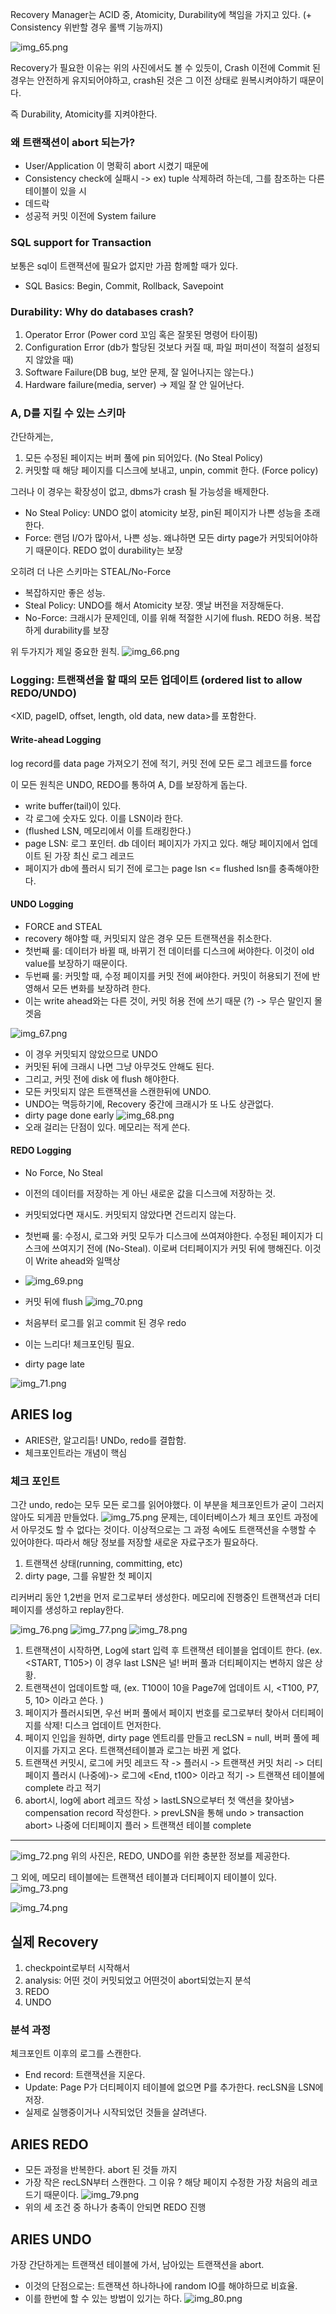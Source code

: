 Recovery Manager는 ACID 중, Atomicity, Durability에 책임을 가지고 있다. (+ Consistency 위반할 경우 롤백 기능까지)

![img_65.png](img_65.png)

Recovery가 필요한 이유는 위의 사진에서도 볼 수 있듯이, 
Crash 이전에 Commit 된 경우는 안전하게 유지되어야하고, crash된 것은 그 이전 상태로 원복시켜야하기 때문이다.
 
즉 Durability, Atomicity를 지켜야한다.

### 왜 트랜잭션이 abort 되는가? 
- User/Application 이 명확히 abort 시켰기 때문에
- Consistency check에 실패시 -> ex) tuple 삭제하려 하는데, 그를 참조하는 다른 테이블이 있을 시
- 데드락
- 성공적 커밋 이전에 System failure 

### SQL support for Transaction
보통은 sql이 트랜잭션에 필요가 없지만 가끔 함께할 때가 있다. 
- SQL Basics: Begin, Commit, Rollback, Savepoint

### Durability: Why do databases crash? 
1. Operator Error (Power cord 꼬임 혹은 잘못된 명령어 타이핑)
2. Configuration Error (db가 할당된 것보다 커질 때, 파일 퍼미션이 적절히 설정되지 않았을 때)
3. Software Failure(DB bug, 보안 문제, 잘 일어나지는 않는다.)
4. Hardware failure(media, server) -> 제일 잘 안 일어난다. 

### A, D를 지킬 수 있는 스키마
간단하게는, 
1. 모든 수정된 페이지는 버퍼 풀에 pin 되어있다. (No Steal Policy)
2. 커밋할 때 해당 페이지를 디스크에 보내고, unpin, commit 한다. (Force policy)

그러나 이 경우는 확장성이 없고, dbms가 crash 될 가능성을 배제한다.

- No Steal Policy: UNDO 없이 atomicity 보장, pin된 페이지가 나쁜 성능을 초래한다.
- Force: 랜덤 I/O가 많아서, 나쁜 성능. 왜냐하면 모든 dirty page가 커밋되어야하기 때문이다. REDO 없이 durability는 보장

오히려 더 나은 스키마는 STEAL/No-Force
- 복잡하지만 좋은 성능.
- Steal Policy: UNDO를 해서 Atomicity 보장. 옛날 버전을 저장해둔다.
- No-Force: 크래시가 문제인데, 이를 위해 적절한 시기에 flush. REDO 허용. 복잡하게 durability를 보장

위 두가지가 제일 중요한 원칙.
![img_66.png](img_66.png)


### Logging: 트랜잭션을 할 때의 모든 업데이트 (ordered list to allow REDO/UNDO)
<XID, pageID, offset, length, old data, new data>를 포함한다. 

#### Write-ahead Logging
log record를 data page 가져오기 전에 적기, 커밋 전에 모든 로그 레코드를 force

이 모든 원칙은 UNDO, REDO를 통하여 A, D를 보장하게 돕는다. 

- write buffer(tail)이 있다. 
- 각 로그에 숫자도 있다. 이를 LSN이라 한다.
- (flushed LSN, 메모리에서 이를 트래킹한다.)
- page LSN: 로그 포인터. db 데이터 페이지가 가지고 있다. 해당 페이지에서 업데이트 된 가장 최신 로그 레코드
- 페이지가 db에 플러시 되기 전에 로그는 page lsn <= flushed lsn를 충족해야한다. 

#### UNDO Logging
- FORCE and STEAL
- recovery 해야할 때, 커밋되지 않은 경우 모든 트랜잭션을 취소한다. 
- 첫번째 룰: 데이터가 바뀔 때, 바뀌기 전 데이터를 디스크에 써야한다. 이것이 old value를 보장하기 때문이다. 
- 두번째 룰: 커밋할 때, 수정 페이지를 커밋 전에 써야한다. 커밋이 허용되기 전에 반영해서 모든 변화를 보장하려 한다.
- 이는 write ahead와는 다른 것이, 커밋 허용 전에 쓰기 때문 (?) -> 무슨 말인지 몰겟음

![img_67.png](img_67.png)
- 이 경우 커밋되지 않았으므로 UNDO
- 커밋된 뒤에 크래시 나면 그냥 아무것도 안해도 된다.
- 그리고, 커밋 전에 disk 에 flush 해야한다.
- 모든 커밋되지 않은 트랜잭션을 스캔한뒤에 UNDO. 
- UNDO는 멱등하기에, Recovery 중간에 크래시가 또 나도 상관없다.
- dirty page done early
![img_68.png](img_68.png)
- 오래 걸리는 단점이 있다. 메모리는 적게 쓴다.
#### REDO Logging
- No Force, No Steal
- 이전의 데이터를 저장하는 게 아닌 새로운 값을 디스크에 저장하는 것.
- 커밋되었다면 재시도. 커밋되지 않았다면 건드리지 않는다. 
- 첫번째 룰: 수정시, 로그와 커밋 모두가 디스크에 쓰여져야한다. 수정된 페이지가 디스크에 쓰여지기 전에 (No-Steal). 이로써 더티페이지가 커밋 뒤에 행해진다. 이것이 Write ahead와 일맥상
- ![img_69.png](img_69.png)
- 커밋 뒤에 flush
![img_70.png](img_70.png)

- 처음부터 로그를 읽고 commit 된 경우 redo
- 이는 느리다! 체크포인팅 필요.
- dirty page late

![img_71.png](img_71.png)

## ARIES log
- ARIES란, 알고리듬! UNDo, redo를 결합함.
- 체크포인트라는 개념이 핵심

### 체크 포인트
그간 undo, redo는 모두 모든 로그를 읽어야했다. 이 부분을 체크포인트가 굳이 그러지않아도 되게끔 만들었다.
![img_75.png](img_75.png)
문제는, 데이터베이스가 체크 포인트 과정에서 아무것도 할 수 없다는 것이다. 이상적으로는 그 과정 속에도 트랜잭션을 수행할 수 있어야한다.
따라서 해당 정보를 저장할 새로운 자료구조가 필요하다.

1. 트랜잭션 상태(running, committing, etc)
2. dirty page, 그를 유발한 첫 페이지

리커버리 동안 1,2번을 먼저 로그로부터 생성한다.
메모리에 진행중인 트랜잭션과 더티 페이지를 생성하고 replay한다. 

![img_76.png](img_76.png)
![img_77.png](img_77.png)
![img_78.png](img_78.png)

1. 트랜잭션이 시작하면,
Log에 start 입력 후 트랜잭션 테이블을 업데이트 한다. (ex. <START, T105>) 이 경우 last LSN은 널! 버퍼 풀과 더티페이지는 변하지 않은 상황. 
2. 트랜잭션이 업데이트할 때, (ex. T100이 10을 Page7에 업데이트 시, <T100, P7, 5, 10> 이라고 쓴다. )
3. 페이지가 플러시되면, 우선 버퍼 풀에서 페이지 번호를 로그로부터 찾아서 더티페이지를 삭제! 디스크 업데이트 먼저한다. 
4. 페이지 인입을 원하면, dirty page 엔트리를 만들고 recLSN = null, 버퍼 풀에 페이지를 가지고 온다. 트랜잭션테이블과 로그는 바뀐 게 없다.
5. 트랜잭션 커밋시, 로그에 커밋 레코드 작 -> 플러시 -> 트랜잭션 커밋 처리 -> 더티페이지 플러시 (나중에)-> 로그에 <End, t100> 이라고 적기 -> 트랜잭션 테이블에 complete 라고 적기
6. abort시, log에 abort 레코드 작성 > lastLSN으로부터 첫 액션을 찾아냄> compensation record 작성한다. > prevLSN을 통해 undo > transaction abort> 나중에 더티페이지 플러 > 트랜잭션 테이블 complete
---
![img_72.png](img_72.png)
위의 사진은, REDO, UNDO를 위한 충분한 정보를 제공한다. 

그 외에, 메모리 테이블에는 트랜잭션 테이블과 더티페이지 테이블이 있다.
![img_73.png](img_73.png)

![img_74.png](img_74.png)


## 실제 Recovery
1. checkpoint로부터 시작해서
2. analysis: 어떤 것이 커밋되었고 어떤것이 abort되었는지 분석
3. REDO
4. UNDO

### 분석 과정
체크포인트 이후의 로그를 스캔한다. 
- End record: 트랜잭션을 지운다.
- Update: Page P가 더티페이지 테이블에 없으면 P를 추가한다. recLSN을 LSN에 저장.
- 실제로 실행중이거나 시작되었던 것들을 살려낸다. 


## ARIES REDO
- 모든 과정을 반복한다. abort 된 것들 까지
- 가장 작은 recLSN부터 스캔한다. 그 이유 ? 해당 페이지 수정한 가장 처음의 레코드기 때문이다. 
![img_79.png](img_79.png)
- 위의 세 조건 중 하나가 충족이 안되면 REDO 진행

## ARIES UNDO
가장 간단하게는 트랜잭션 테이블에 가서, 남아있는 트랜잭션을 abort. 
- 이것의 단점으로는: 트랜잭션 하나하나에 random IO를 해야하므로 비효율.
- 이를 한번에 할 수 있는 방법이 있기는 하다. 
![img_80.png](img_80.png)

